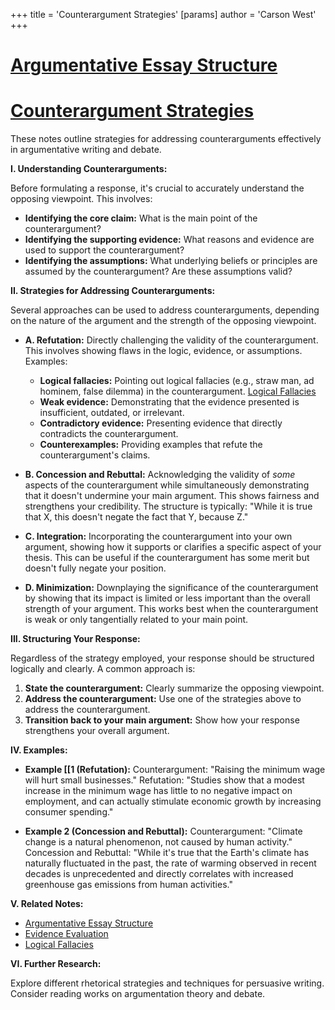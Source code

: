 +++
 title = 'Counterargument Strategies'
[params]
	author = 'Carson West'
+++
# [Argumentative Essay Structure](./../argumentative-essay-structure/)
# [Counterargument Strategies](./../counterargument-strategies/)

These notes outline strategies for addressing counterarguments effectively in argumentative writing and debate.


**I. Understanding Counterarguments:**

Before formulating a response, it's crucial to accurately understand the opposing viewpoint.  This involves:

* **Identifying the core claim:** What is the main point of the counterargument?
* **Identifying the supporting evidence:** What reasons and evidence are used to support the counterargument?
* **Identifying the assumptions:** What underlying beliefs or principles are assumed by the counterargument?  Are these assumptions valid?


**II. Strategies for Addressing Counterarguments:**

Several approaches can be used to address counterarguments, depending on the nature of the argument and the strength of the opposing viewpoint.

* **A. Refutation:** Directly challenging the validity of the counterargument. This involves showing flaws in the logic, evidence, or assumptions.  Examples:
    * **Logical fallacies:** Pointing out logical fallacies (e.g., straw man, ad hominem, false dilemma) in the counterargument. [Logical Fallacies](./../logical-fallacies/)
    * **Weak evidence:** Demonstrating that the evidence presented is insufficient, outdated, or irrelevant.
    * **Contradictory evidence:** Presenting evidence that directly contradicts the counterargument.
    * **Counterexamples:** Providing examples that refute the counterargument's claims.


* **B. Concession and Rebuttal:** Acknowledging the validity of *some* aspects of the counterargument while simultaneously demonstrating that it doesn't undermine your main argument.  This shows fairness and strengthens your credibility.  The structure is typically:  "While it is true that X, this doesn't negate the fact that Y, because Z."

* **C. Integration:** Incorporating the counterargument into your own argument, showing how it supports or clarifies a specific aspect of your thesis.  This can be useful if the counterargument has some merit but doesn't fully negate your position.


* **D. Minimization:**  Downplaying the significance of the counterargument by showing that its impact is limited or less important than the overall strength of your argument. This works best when the counterargument is weak or only tangentially related to your main point.


**III.  Structuring Your Response:**

Regardless of the strategy employed, your response should be structured logically and clearly.  A common approach is:

1. **State the counterargument:** Clearly summarize the opposing viewpoint.
2. **Address the counterargument:** Use one of the strategies above to address the counterargument.
3. **Transition back to your main argument:** Show how your response strengthens your overall argument.


**IV. Examples:**

* **Example [[1 (Refutation):**  Counterargument: "Raising the minimum wage will hurt small businesses."  Refutation: "Studies show that a modest increase in the minimum wage has little to no negative impact on employment, and can actually stimulate economic growth by increasing consumer spending."

* **Example 2 (Concession and Rebuttal):** Counterargument: "Climate change is a natural phenomenon, not caused by human activity." Concession and Rebuttal: "While it's true that the Earth's climate has naturally fluctuated in the past, the rate of warming observed in recent decades is unprecedented and directly correlates with increased greenhouse gas emissions from human activities."


**V.  Related Notes:**

* [Argumentative Essay Structure](./../argumentative-essay-structure/)
* [Evidence Evaluation](./../evidence-evaluation/)
* [Logical Fallacies](./../logical-fallacies/)


**VI. Further Research:**

Explore different rhetorical strategies and techniques for persuasive writing.  Consider reading works on argumentation theory and debate.
